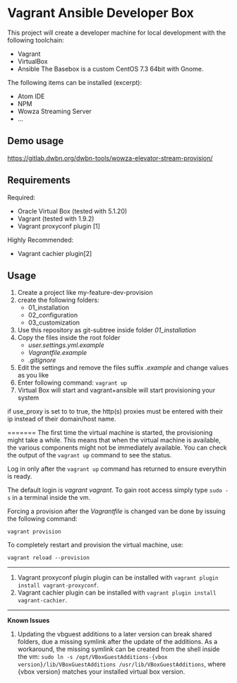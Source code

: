 # Vagrant Ansible Developer Box

This project will create a developer machine for local development with the following toolchain:
* Vagrant
* VirtualBox
* Ansible
The Basebox is a custom CentOS 7.3 64bit with Gnome.

The following items can be installed (excerpt):

* Atom IDE
* NPM
* Wowza Streaming Server
* ...


## Demo usage
https://gitlab.dwbn.org/dwbn-tools/wowza-elevator-stream-provision/

## Requirements

Required:
* Oracle Virtual Box (tested with 5.1.20)
* Vagrant (tested with 1.9.2) 
* Vagrant proxyconf plugin [1]

Highly Recommended:
* Vagrant cachier plugin[2]


## Usage
1. Create a project like my-feature-dev-provision
2. create the following folders:
    * 01_installation
    * 02_configuration
    * 03_customization
3. Use this repository as git-subtree inside folder *01_installation*
4. Copy the files inside the root folder
    * *user.settings.yml.example*
    * *Vagrantfile.example*
    * *.gitignore*
5. Edit the settings and remove the files suffix *.example* and change values as you like 
3. Enter following command: `vagrant up`
4. Virtual Box will start and vagrant+ansible will start provisioning your system

if use_proxy is set to to true, the http(s) proxies must be entered with their ip instead of their domain/host name.

=======
The first time the virtual machine is started, the provisioning might take a 
while. This means that when the virtual machine is available, the various 
components might not be immediately available. You can
check the output of the `vagrant up` command to see the status.

Log in only after the `vagrant up` command has returned to ensure everythin is ready.

The default login is *vagrant* *vagrant*. To gain root access simply type `sudo -s` in a terminal inside the vm.

Forcing a provision after the *Vagrantfile* is changed van be done by issuing the
following command:

    vagrant provision

To completely restart and provision the virtual machine, use:

    vagrant reload --provision

--------------------------------------------------------------------------------------
1. Vagrant proxyconf plugin plugin can be installed with `vagrant plugin install vagrant-proxyconf`.
2. Vagrant cachier plugin can be installed with `vagrant plugin install vagrant-cachier`.

--------------------------------------------------------------------------------------
**Known Issues**
1. Updating the vbguest additions to a later version can break shared folders, due a missing symlink after the update of the additions.
As a workaround, the missing symlink can be created from the shell inside the vm: `sudo ln -s /opt/VBoxGuestAdditions-{vbox version}/lib/VBoxGuestAdditions /usr/lib/VBoxGuestAdditions`, where {vbox version} matches your installed virtual box version.
